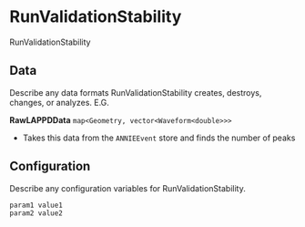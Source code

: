 # RunValidationStability

RunValidationStability

## Data

Describe any data formats RunValidationStability creates, destroys, changes, or analyzes. E.G.

**RawLAPPDData** `map<Geometry, vector<Waveform<double>>>`
* Takes this data from the `ANNIEEvent` store and finds the number of peaks


## Configuration

Describe any configuration variables for RunValidationStability.

```
param1 value1
param2 value2
```
